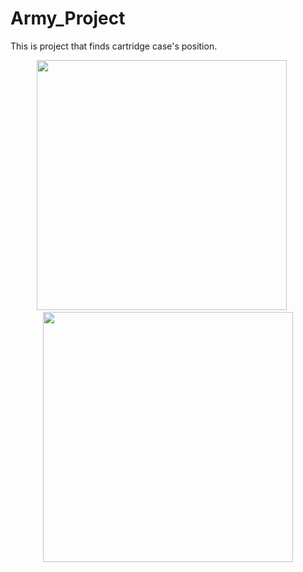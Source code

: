 # Army_Project
This is  project that finds cartridge case's position.

<p align="center">
  <img src="https://github.com/user-attachments/assets/06fdf030-8d92-470e-99d6-563f428b0567" width="400"/>
  &nbsp;&nbsp;&nbsp;&nbsp;
  <img src="https://github.com/user-attachments/assets/76aaefd2-156e-4419-ac65-3e62bbd643eb" width="400"/>
</p>
